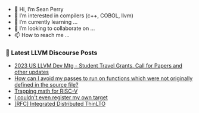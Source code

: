 - 👋 Hi, I’m Sean Perry
- 👀 I’m interested in compilers (c++, COBOL, llvm)
- 🌱 I’m currently learning ...
- 💞️ I’m looking to collaborate on ...
- 📫 How to reach me ...

<!---
s66perry/s66perry is a ✨ special ✨ repository because its `README.md` (this file) appears on your GitHub profile.
You can click the Preview link to take a look at your changes.
--->
### 📕 Latest LLVM Discourse Posts

<!-- DISCOURSE-LLVM:START -->
- [2023 US LLVM Dev Mtg - Student Travel Grants, Call for Papers and other updates](https://discourse.llvm.org/t/2023-us-llvm-dev-mtg-student-travel-grants-call-for-papers-and-other-updates/72203#post_1)
- [How can I avoid my passes to run on functions which were not originally defined in the source file?](https://discourse.llvm.org/t/how-can-i-avoid-my-passes-to-run-on-functions-which-were-not-originally-defined-in-the-source-file/72202#post_1)
- [Trapping math for RISC-V](https://discourse.llvm.org/t/trapping-math-for-risc-v/72168#post_3)
- [I couldn&#39;t even register my own target](https://discourse.llvm.org/t/i-couldnt-even-register-my-own-target/72197#post_2)
- [[RFC] Integrated Distributed ThinLTO](https://discourse.llvm.org/t/rfc-integrated-distributed-thinlto/69641?page=2#post_27)
<!-- DISCOURSE-LLVM:END -->
